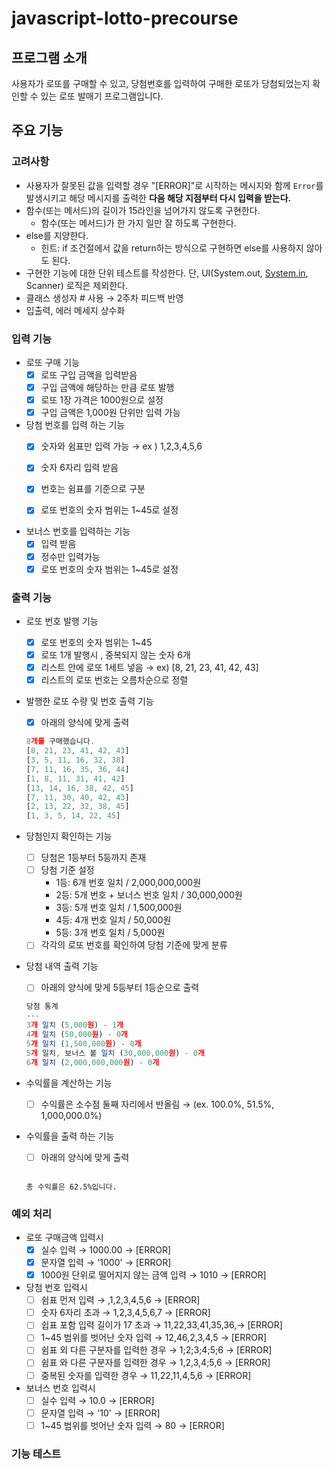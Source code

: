 # javascript-lotto-precourse

## 프로그램 소개

사용자가 로또를 구매할 수 있고, 당첨번호를 입력하여 구매한 로또가 당첨되었는지 확인할 수 있는 로또 발매기 프로그램입니다.

## 주요 기능

### 고려사항

- 사용자가 잘못된 값을 입력할 경우 "[ERROR]"로 시작하는 메시지와 함께 `Error`를 발생시키고 해당 메시지를 출력한 **다음 해당 지점부터 다시 입력을 받는다.**
- 함수(또는 메서드)의 길이가 15라인을 넘어가지 않도록 구현한다.
    - 함수(또는 메서드)가 한 가지 일만 잘 하도록 구현한다.
- else를 지양한다.
    - 힌트: if 조건절에서 값을 return하는 방식으로 구현하면 else를 사용하지 않아도 된다.
- 구현한 기능에 대한 단위 테스트를 작성한다. 단, UI(System.out, [System.in](http://system.in/), Scanner) 로직은 제외한다.
- 클래스 생성자 # 사용 → 2주차 피드백 반영
- 입출력, 에러 메세지 상수화 

### 입력 기능

- 로또 구매 기능
    - [x] 로또 구입 금액을 입력받음
    - [x] 구입 금액에 해당하는 만큼 로또 발행
    - [x] 로또 1장 가격은 1000원으로 설정
    - [x] 구입 금액은 1,000원 단위만 입력 가능 

- 당첨 번호를 입력 하는 기능
    - [x] 숫자와 쉼표만 입력 가능 → ex ) 1,2,3,4,5,6
    - [x] 숫자 6자리 입력 받음
    - [x] 번호는 쉼표를 기준으로 구분
    - [x] 로또 번호의 숫자 범위는 1~45로 설정

        
- 보너스 번호를 입력하는 기능
    - [x] 입력 받음
    - [x] 정수만 입력가능
    - [x] 로또 번호의 숫자 범위는 1~45로 설정

### 출력 기능

- 로또 번호 발행 기능
    - [x] 로또 번호의 숫자 범위는 1~45
    - [x]  로또 1개 발행시 , 중복되지 않는 숫자 6개
    - [x] 리스트 안에 로또 1세트 넣음 → ex) [8, 21, 23, 41, 42, 43] 
    - [x] 리스트의 로또 번호는 오름차순으로 정렬
    
- 발행한 로또 수량 및 번호 출력 기능
    - [x] 아래의 양식에 맞게 출력
    ```jsx
    8개를 구매했습니다.
    [8, 21, 23, 41, 42, 43] 
    [3, 5, 11, 16, 32, 38] 
    [7, 11, 16, 35, 36, 44] 
    [1, 8, 11, 31, 41, 42] 
    [13, 14, 16, 38, 42, 45] 
    [7, 11, 30, 40, 42, 43] 
    [2, 13, 22, 32, 38, 45] 
    [1, 3, 5, 14, 22, 45]
    ```
    

- 당첨인지 확인하는 기능
    - [ ] 당첨은 1등부터 5등까지 존재
    - [ ] 당첨 기준 설정
        - 1등: 6개 번호 일치 / 2,000,000,000원
        - 2등: 5개 번호 + 보너스 번호 일치 / 30,000,000원
        - 3등: 5개 번호 일치 / 1,500,000원
        - 4등: 4개 번호 일치 / 50,000원
        - 5등: 3개 번호 일치 / 5,000원
    - [ ] 각각의 로또 번호를 확인하여 당첨 기준에 맞게 분류 
        
- 당첨 내역 출력 기능
    - [ ] 아래의 양식에 맞게 5등부터 1등순으로 출력
    
    ```jsx
    당첨 통계
    ---
    3개 일치 (5,000원) - 1개
    4개 일치 (50,000원) - 0개
    5개 일치 (1,500,000원) - 0개
    5개 일치, 보너스 볼 일치 (30,000,000원) - 0개
    6개 일치 (2,000,000,000원) - 0개
    ```
    
- 수익률을 계산하는 기능
    - [ ] 수익률은 소수점 둘째 자리에서 반올림 → (ex. 100.0%, 51.5%, 1,000,000.0%)

- 수익률을 출력 하는 기능
    - [ ] 아래의 양식에 맞게 출력
    ```
    
    총 수익률은 62.5%입니다.
    ```

### 예외 처리

- 로또 구매금액 입력시
    - [x] 실수 입력 → 1000.00 → [ERROR]
    - [x] 문자열 입력 → '1000' → [ERROR]
    - [x] 1000원 단위로 떨어지지 않는 금액 입력 → 1010 → [ERROR]
    
- 당첨 번호 입력시 
    - [ ] 쉼표 먼저 입력 → ,1,2,3,4,5,6 → [ERROR]
    - [ ] 숫자 6자리 초과 → 1,2,3,4,5,6,7 → [ERROR]
    - [ ] 쉽표 포함 입력 길이가 17 초과 → 11,22,33,41,35,36,→ [ERROR]
    - [ ] 1~45 범위를 벗어난 숫자 입력 → 12,46,2,3,4,5 → [ERROR]
    - [ ] 쉼표 외 다른 구분자를 입력한 경우 → 1;2;3;4;5;6 → [ERROR]
    - [ ] 쉼표 와 다른 구분자를 입력한 경우 → 1,2,3,4;5,6 → [ERROR]
    - [ ] 중복된 숫자를 입력한 경우 → 11,22,11,4,5,6 → [ERROR]

- 보너스 번호 입력시
    - [ ] 실수 입력 → 10.0 → [ERROR]
    - [ ] 문자열 입력 → '10' → [ERROR]
    - [ ] 1~45 범위를 벗어난 숫자 입력 → 80 → [ERROR]

### 기능 테스트 

